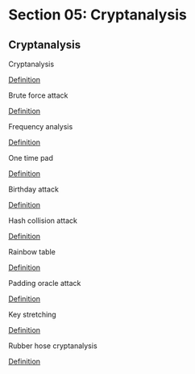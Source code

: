 # Section 05: Cryptanalysis

## Cryptanalysis
Cryptanalysis

[Definition](../definitions/definitions_C.md#cryptanalysis)

Brute force attack

[Definition](../definitions/definitions_B.md#brute-force-attack)

Frequency analysis

[Definition](../definitions/definitions_F.md#frequency-analysis)

One time pad

[Definition](../definitions/definitions_O.md#one-time-pad)

Birthday attack

[Definition](../definitions/definitions_B.md#birthday-attack)

Hash collision attack

[Definition](../definitions/definitions_H.md#hash-collision-attack)

Rainbow table

[Definition](../definitions/definitions_R.md#rainbow-table)

Padding oracle attack

[Definition](../definitions/definitions_P.md#padding-oracle-attack)

Key stretching

[Definition](../definitions/definitions_K.md#key-stretching)

Rubber hose cryptanalysis

[Definition](../definitions/definitions_R.md#rubber-hose-cryptanalysis)
